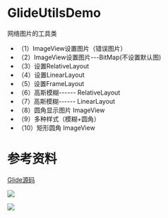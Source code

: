 # GlideUtilsDemo
网络图片的工具类

 * （1）ImageView设置图片（错误图片）
 * （2）ImageView设置图片---BitMap(不设置默认图)
 * （3）设置RelativeLayout
 * （4）设置LinearLayout
 * （5）设置FrameLayout
 * （6）高斯模糊------ RelativeLayout
 * （7）高斯模糊------ LinearLayout
 * （8）圆角显示图片  ImageView
 * （9）多种样式（模糊+圆角）
 * （10）矩形圆角 ImageView
 
 
 # 参考资料
 [Glide源码](https://github.com/bumptech/glide)

![](http://upload-images.jianshu.io/upload_images/3805053-fb3aebf897f5740e.png?imageMogr2/auto-orient/strip%7CimageView2/2/w/1240)


![](http://upload-images.jianshu.io/upload_images/3805053-88c519157d154306.png?imageMogr2/auto-orient/strip%7CimageView2/2/w/1240)

